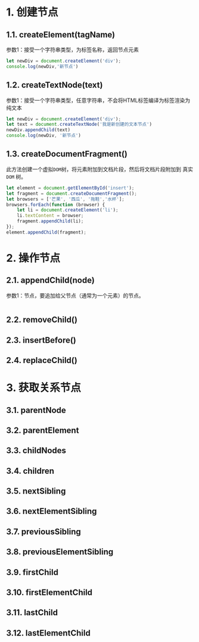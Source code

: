 # 1. 创建节点
## 1.1. createElement(tagName)
参数1：接受一个字符串类型，为标签名称，返回节点元素
```javascript
let newDiv = document.createElement('div');
console.log(newDiv,'新节点')
```

## 1.2. createTextNode(text)
参数1：接受一个字符串类型，任意字符串，不会将HTML标签编译为标签渲染为纯文本
```javascript
let newDiv = document.createElement('div');
let text = document.createTextNode('我是新创建的文本节点')
newDiv.appendChild(text)
console.log(newDiv, '新节点')
```
## 1.3. createDocumentFragment()
此方法创建一个虚拟`DOM`树，将元素附加到文档片段，然后将文档片段附加到 真实`DOM` 树。
```javascript
let element = document.getElementById('insert');
let fragment = document.createDocumentFragment();
let browsers = ['芒果', '西瓜', '拖鞋','水杯'];
browsers.forEach(function (browser) {
    let li = document.createElement('li');
    li.textContent = browser;
    fragment.appendChild(li);
});
element.appendChild(fragment);
```
# 2. 操作节点
## 2.1. appendChild(node)
参数1：节点，要追加给父节点（通常为一个元素）的节点。
```javascript

```
## 2.2. removeChild()
## 2.3. insertBefore()
## 2.4. replaceChild()
# 3. 获取关系节点
## 3.1. parentNode
## 3.2. parentElement
## 3.3. childNodes
## 3.4. children
## 3.5. nextSibling
## 3.6. nextElementSibling
## 3.7. previousSibling
## 3.8. previousElementSibling
## 3.9. firstChild
## 3.10. firstElementChild
## 3.11. lastChild
## 3.12. lastElementChild